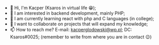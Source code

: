 - 👋 Hi, I'm Kacper (Ksaros in virtual life 😁);
- 👀 I am interested in backend development, mainly PHP;
- 🌱 I am currently learning react with php and C languages (in college);
- 💞️ I want to collaborate on projects that will expand my knowledge;
- 📫 How to reach me?
     E-mail: kacperglodowski@wp.pl;
     DC: Ksaros#0025; (remember to write from where you are in contact 😉)

<!---
Ksaros/Ksaros is a ✨ special ✨ repository because its `README.md` (this file) appears on your GitHub profile.
You can click the Preview link to take a look at your changes.
--->
